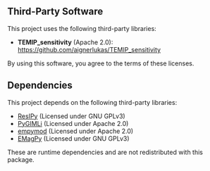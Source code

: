 ## Third-Party Software

This project uses the following third-party libraries:

- **TEMIP_sensitivity** (Apache 2.0): https://github.com/aignerlukas/TEMIP_sensitivity

By using this software, you agree to the terms of these licenses.

## Dependencies

This project depends on the following third-party libraries:

- [ResIPy](https://gitlab.com/hkex/resipy) (Licensed under GNU GPLv3)
- [PyGIMLi](https://github.com/gimli-org/gimli) (Licensed under Apache 2.0)
- [empymod](https://github.com/emsig/empymod) (Licensed under Apache 2.0)
- [EMagPy](https://gitlab.com/hkex/emagpy) (Licensed under GNU GPLv3)

These are runtime dependencies and are not redistributed with this package.